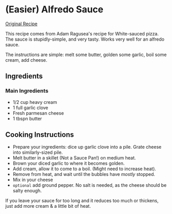 # (Easier) Alfredo Sauce

[Original Recipe](https://youtu.be/AFT1BkbEtfc)

This recipe comes from Adam Ragusea's recipe for White-sauced pizza. The sauce is stupidly-simple, and very tasty.
Works very well for an alfredo sauce.

The instructions are simple: melt some butter, golden some garlic, boil some cream, add cheese. 

## Ingredients

### Main Ingredients

* 1/2 cup heavy cream
* 1 full garlic clove
* Fresh parmesan cheese
* 1 tbspn butter

## Cooking Instructions

* Prepare your ingredients: dice up garlic clove into a pile. Grate cheese into similarly-sized pile.
* Melt butter in a skillet (Not a Sauce Pan!) on medium heat.
* Brown your diced garlic to where it becomes golden.
* Add cream, allow it to come to a boil. (Might need to increase heat).
* Remove from heat, and wait until the bubbles have _mostly_ stopped.
* Mix in your cheese
* `optional` add ground pepper. No salt is needed, as the cheese should be salty enough.

If you leave your sauce for too long and it reduces too much or thickens, just add more cream & a little bit of heat.
